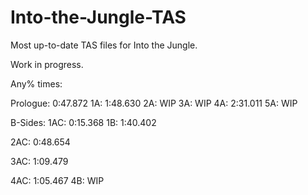 # Into-the-Jungle-TAS
Most up-to-date TAS files for Into the Jungle.

Work in progress.

Any% times:

Prologue: 0:47.872
1A: 1:48.630
2A: WIP
3A: WIP
4A: 2:31.011
5A: WIP

B-Sides:
1AC: 0:15.368
1B: 1:40.402

2AC: 0:48.654

3AC: 1:09.479

4AC: 1:05.467
4B: WIP

